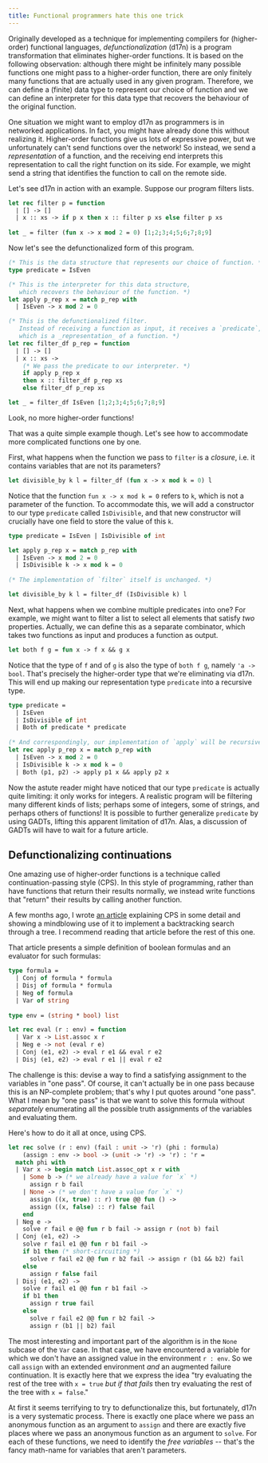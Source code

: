 ```yaml
---
title: Functional programmers hate this one trick
---
```


Originally developed as a technique for implementing compilers for
(higher-order) functional languages, _defunctionalization_ (d17n) is a program
transformation that eliminates higher-order functions.
It is based on the following observation: although there might be infinitely
many possible functions one might pass to a higher-order function, there are
only finitely many functions that are actually used in any given program.
Therefore, we can define a (finite) data type to represent our choice of
function and we can define an interpreter for this data type that recovers the
behaviour of the original function.

One situation we might want to employ d17n as programmers is in
networked applications. In fact, you might have already done this without
realizing it. Higher-order functions give us lots of expressive power, but we
unfortunately can't send functions over the network! So instead, we send a
_representation_ of a function, and the receiving end interprets this
representation to call the right function on its side. For example, we might
send a string that identifies the function to call on the remote side.

Let's see d17n in action with an example. Suppose our program filters lists.

```ocaml
let rec filter p = function
  | [] -> []
  | x :: xs -> if p x then x :: filter p xs else filter p xs
  
let _ = filter (fun x -> x mod 2 = 0) [1;2;3;4;5;6;7;8;9]
```

Now let's see the defunctionalized form of this program.

```ocaml
(* This is the data structure that represents our choice of function. *)
type predicate = IsEven

(* This is the interpreter for this data structure,
   which recovers the behaviour of the function. *)
let apply p_rep x = match p_rep with
  | IsEven -> x mod 2 = 0

(* This is the defunctionalized filter.
   Instead of receiving a function as input, it receives a `predicate`,
   which is a _representation_ of a function. *)
let rec filter_df p_rep = function
  | [] -> []
  | x :: xs ->
    (* We pass the predicate to our interpreter. *)
    if apply p_rep x
    then x :: filter_df p_rep xs
    else filter_df p_rep xs

let _ = filter_df IsEven [1;2;3;4;5;6;7;8;9]
```

Look, no more higher-order functions!

That was a quite simple example though.
Let's see how to accommodate more complicated functions one by one.

First, what happens when the function we pass to `filter` is a _closure_, i.e.
it contains variables that are not its parameters?

```ocaml
let divisible_by k l = filter_df (fun x -> x mod k = 0) l
```

Notice that the function `fun x -> x mod k = 0` refers to `k`, which is not a
parameter of the function. To accommodate this, we will add a constructor to our
type `predicate` called `IsDivisible`, and that new constructor will crucially
have one field to store the value of this `k`.

```ocaml
type predicate = IsEven | IsDivisible of int

let apply p_rep x = match p_rep with
  | IsEven -> x mod 2 = 0
  | IsDivisible k -> x mod k = 0
  
(* The implementation of `filter` itself is unchanged. *)

let divisible_by k l = filter_df (IsDivisible k) l
```

Next, what happens when we combine multiple predicates into one? For example, we
might want to filter a list to select all elements that satisfy _two_
properties. Actually, we can define this as a separate combinator, which takes
two functions as input and produces a function as output.

```ocaml
let both f g = fun x -> f x && g x
```

Notice that the type of `f` and of `g` is also the type of `both f g`, namely
`'a -> bool`. That's precisely the higher-order type that we're eliminating via
d17n. This will end up making our representation type `predicate` into a recursive type.

```ocaml
type predicate =
  | IsEven
  | IsDivisible of int
  | Both of predicate * predicate
  
(* And correspondingly, our implementation of `apply` will be recursive too. *)
let rec apply p_rep x = match p_rep with
  | IsEven -> x mod 2 = 0
  | IsDivisible k -> x mod k = 0
  | Both (p1, p2) -> apply p1 x && apply p2 x
```

Now the astute reader might have noticed that our type `predicate` is actually
quite limiting: it only works for integers. A realistic program will be
filtering many different kinds of lists; perhaps some of integers, some of
strings, and perhaps others of functions! It is possible to further generalize
`predicate` by using GADTs, lifting this apparent limitation of d17n. Alas, a
discussion of GADTs will have to wait for a future article.

## Defunctionalizing continuations

One amazing use of higher-order functions is a technique called
continuation-passing style (CPS). In this style of programming, rather than have
functions that return their results normally, we instead write functions that
"return" their results by calling another function.

A few months ago, I wrote [an article][sat-cps] explaining CPS in some detail
and showing a mindblowing use of it to implement a backtracking search through a
tree. I recommend reading that article before the rest of this one.

That article presents a simple definition of boolean formulas and an evaluator
for such formulas:

```ocaml
type formula =
  | Conj of formula * formula
  | Disj of formula * formula
  | Neg of formula
  | Var of string
  
type env = (string * bool) list

let rec eval (r : env) = function
  | Var x -> List.assoc x r
  | Neg e -> not (eval r e)
  | Conj (e1, e2) -> eval r e1 && eval r e2
  | Disj (e1, e2) -> eval r e1 || eval r e2
```

The challenge is this: devise a way to find a satisfying assignment to the
variables in "one pass". Of course, it can't actually be in one pass because
this is an NP-complete problem; that's why I put quotes around "one pass". What
I mean by "one pass" is that we want to solve this formula without _separately_
enumerating all the possible truth assignments of the variables and evaluating
them.

Here's how to do it all at once, using CPS.

```ocaml
let rec solve (r : env) (fail : unit -> 'r) (phi : formula)
    (assign : env -> bool -> (unit -> 'r) -> 'r) : 'r =
  match phi with
  | Var x -> begin match List.assoc_opt x r with
    | Some b -> (* we already have a value for `x` *)
      assign r b fail
    | None -> (* we don't have a value for `x` *)
      assign ((x, true) :: r) true @@ fun () ->
      assign ((x, false) :: r) false fail
    end
  | Neg e ->
    solve r fail e @@ fun r b fail -> assign r (not b) fail
  | Conj (e1, e2) -> 
    solve r fail e1 @@ fun r b1 fail ->
    if b1 then (* short-circuiting *)
      solve r fail e2 @@ fun r b2 fail -> assign r (b1 && b2) fail
    else
      assign r false fail
  | Disj (e1, e2) ->
    solve r fail e1 @@ fun r b1 fail ->
    if b1 then
      assign r true fail
    else
      solve r fail e2 @@ fun r b2 fail ->
      assign r (b1 || b2) fail
```

The most interesting and important part of the algorithm is in the `None`
subcase of the `Var` case. In that case, we have encountered a variable for
which we don't have an assigned value in the environment `r : env`.
So we call `assign` with an extended environment _and_ an augmented failure
continuation. It is exactly here that we express the idea "try evaluating the
rest of the tree with `x = true` _but if that fails_ then try evaluating the
rest of the tree with `x = false`."

At first it seems terrifying to try to defunctionalize this, but fortunately,
d17n is a very systematic process. There is exactly one place where we pass an
anonymous function as an argument to `assign` and there are exactly five places
where we pass an anonymous function as an argument to `solve`.
For each of these functions, we need to identify the _free variables_ -- that's
the fancy math-name for variables that aren't parameters.

[sat-cps]: /posts/2022-10-22-higher-order-continuations.html
